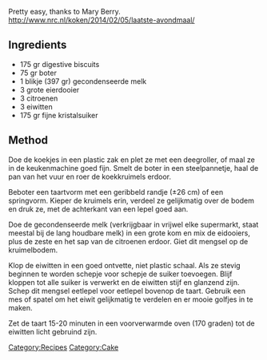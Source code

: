 Pretty easy, thanks to Mary Berry.
<http://www.nrc.nl/koken/2014/02/05/laatste-avondmaal/>

Ingredients
-----------

-   175 gr digestive biscuits
-   75 gr boter
-   1 blikje (397 gr) gecondenseerde melk
-   3 grote eierdooier
-   3 citroenen
-   3 eiwitten
-   175 gr fijne kristalsuiker

Method
------

Doe de koekjes in een plastic zak en plet ze met een deegroller, of maal
ze in de keukenmachine goed fijn. Smelt de boter in een steelpannetje,
haal de pan van het vuur en roer de koekkruimels erdoor.

Beboter een taartvorm met een geribbeld randje (±26 cm) of een
springvorm. Kieper de kruimels erin, verdeel ze gelijkmatig over de
bodem en druk ze, met de achterkant van een lepel goed aan.

Doe de gecondenseerde melk (verkrijgbaar in vrijwel elke supermarkt,
staat meestal bij de lang houdbare melk) in een grote kom en mix de
eidooiers, plus de zeste en het sap van de citroenen erdoor. Giet dit
mengsel op de kruimelbodem.

Klop de eiwitten in een goed ontvette, niet plastic schaal. Als ze
stevig beginnen te worden schepje voor schepje de suiker toevoegen.
Blijf kloppen tot alle suiker is verwerkt en de eiwitten stijf en
glanzend zijn. Schep dit mengsel eetlepel voor eetlepel bovenop de
taart. Gebruik een mes of spatel om het eiwit gelijkmatig te verdelen en
er mooie golfjes in te maken.

Zet de taart 15-20 minuten in een voorverwarmde oven (170 graden) tot de
eiwitten licht gebruind zijn.

<Category:Recipes> <Category:Cake>

